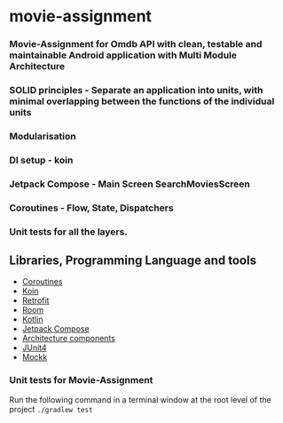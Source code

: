 # movie-assignment
### Movie-Assignment for Omdb API with clean, testable and maintainable Android application with Multi Module Architecture 

### SOLID principles - Separate an application into units, with minimal overlapping between the functions of the individual units
### Modularisation
### DI setup - koin 
### Jetpack Compose - Main Screen SearchMoviesScreen 
### Coroutines - Flow, State, Dispatchers
### Unit tests for all the layers.

## Libraries, Programming Language and tools
- [Coroutines](https://kotlinlang.org/docs/reference/coroutines/coroutines-guide.html)
- [Koin](https://insert-koin.io/)
- [Retrofit](https://square.github.io/retrofit/)
- [Room](https://developer.android.com/training/data-storage/room/index.html)
- [Kotlin](https://kotlinlang.org/docs/reference/)
- [Jetpack Compose](https://developer.android.com/jetpack/compose)
- [Architecture components](https://developer.android.com/topic/libraries/architecture/)
- [JUnit4](https://junit.org/junit4/)
- [Mockk](https://mockk.io/)


### Unit tests for Movie-Assignment 
Run the following command in a terminal window at the root level of the project
`./gradlew test`
